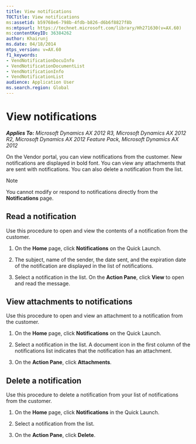 ```yaml
---
title: View notifications
TOCTitle: View notifications
ms:assetid: b59768e6-798b-4fdb-b826-d6b6f8827f8b
ms:mtpsurl: https://technet.microsoft.com/library/Hh271630(v=AX.60)
ms:contentKeyID: 36384262
author: Khairunj
ms.date: 04/18/2014
mtps_version: v=AX.60
f1_keywords:
- VendNotificationDocuInfo
- VendNotificationDocumentList
- VendNotificationInfo
- VendNotificationList
audience: Application User
ms.search.region: Global
---
```


# View notifications 


_**Applies To:** Microsoft Dynamics AX 2012 R3, Microsoft Dynamics AX 2012 R2, Microsoft Dynamics AX 2012 Feature Pack, Microsoft Dynamics AX 2012_

On the Vendor portal, you can view notifications from the customer. New notifications are displayed in bold font. You can view any attachments that are sent with notifications. You can also delete a notification from the list.


> [!NOTE]
> <P>You cannot modify or respond to notifications directly from the <STRONG>Notifications</STRONG> page.</P>



## Read a notification

Use this procedure to open and view the contents of a notification from the customer.

1.  On the **Home** page, click **Notifications** on the Quick Launch.

2.  The subject, name of the sender, the date sent, and the expiration date of the notification are displayed in the list of notifications.

3.  Select a notification in the list. On the **Action Pane**, click **View** to open and read the message.

## View attachments to notifications

Use this procedure to open and view an attachment to a notification from the customer.

1.  On the **Home** page, click **Notifications** on the Quick Launch.

2.  Select a notification in the list. A document icon in the first column of the notifications list indicates that the notification has an attachment.

3.  On the **Action Pane**, click **Attachments**.

## Delete a notification

Use this procedure to delete a notification from your list of notifications from the customer.

1.  On the **Home** page, click **Notifications** in the Quick Launch.

2.  Select a notification from the list.

3.  On the **Action Pane**, click **Delete**.

  


